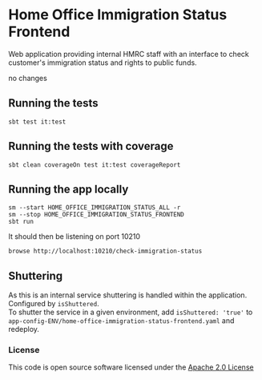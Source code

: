# Home Office Immigration Status Frontend

Web application providing internal HMRC staff with an interface to check customer's immigration status and rights to public funds.

no changes

## Running the tests

    sbt test it:test

## Running the tests with coverage

    sbt clean coverageOn test it:test coverageReport

## Running the app locally

    sm --start HOME_OFFICE_IMMIGRATION_STATUS_ALL -r
    sm --stop HOME_OFFICE_IMMIGRATION_STATUS_FRONTEND 
    sbt run

It should then be listening on port 10210

    browse http://localhost:10210/check-immigration-status

## Shuttering

As this is an internal service shuttering is handled within the application.\
Configured by `isShuttered`.\
To shutter the service in a given environment, add `isShuttered: 'true'` to 
`app-config-ENV/home-office-immigration-status-frontend.yaml` and redeploy.


### License

This code is open source software licensed under the [Apache 2.0 License]("http://www.apache.org/licenses/LICENSE-2.0.html")
